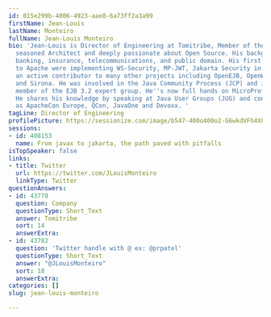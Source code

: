 ```yaml
---
id: 015e299b-4006-4923-aae8-6a73ff2a3a99
firstName: Jean-Louis
lastName: Monteiro
fullName: Jean-Louis Monteiro
bio: 'Jean-Louis is Director of Engineering at Tomitribe, Member of the Apache Foundation,
  seasoned Architect and deeply passionate about Open Source. His background is in
  banking, insurance, telecommunications, and public domain. His first contributions
  to Apache were implementing WS-Security, MP-JWT, Jakarta Security in TomEE and is
  an active contributor to many other projects including OpenEJB, OpenWebBeans, Geronimo
  and Sirona. He was involved in the Java Community Process (JCP) and is an active
  member of the EJB 3.2 expert group. He''s now full hands on MicroProfile and Jakarta.
  He shares his knowledge by speaking at Java User Groups (JUG) and conferences such
  as ApacheCon Europe, QCon, JavaOne and Devoxx. '
tagLine: Director of Engineering
profilePicture: https://sessionize.com/image/b547-400o400o2-G6wkdVFh4X8PymHcEwzvSk.jpg
sessions:
- id: 408153
  name: From javax to jakarta, the path paved with pitfalls
isTopSpeaker: false
links:
- title: Twitter
  url: https://twitter.com/JLouisMonteiro
  linkType: Twitter
questionAnswers:
- id: 43778
  question: Company
  questionType: Short_Text
  answer: Tomitribe
  sort: 14
  answerExtra: 
- id: 43782
  question: 'Twitter handle with @ ex: @prpatel'
  questionType: Short_Text
  answer: "@JLouisMonteiro"
  sort: 18
  answerExtra: 
categories: []
slug: jean-louis-monteiro

---
```

